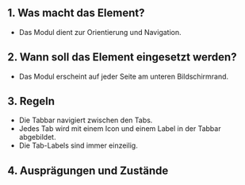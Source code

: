 ## 1. Was macht das Element?
*   Das Modul dient zur Orientierung und Navigation.

## 2. Wann soll das Element eingesetzt werden?
*   Das Modul erscheint auf jeder Seite am unteren Bildschirmrand.

## 3. Regeln
*   Die Tabbar navigiert zwischen den Tabs.
*   Jedes Tab wird mit einem Icon und einem Label in der Tabbar abgebildet.
*   Die Tab-Labels sind immer einzeilig.

## 4. Ausprägungen und Zustände
